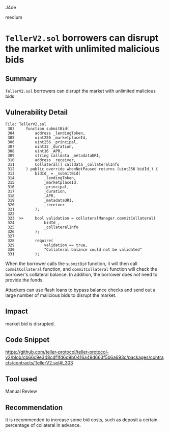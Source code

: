J4de

medium

# `TellerV2.sol` borrowers can disrupt the market with unlimited malicious bids

## Summary

`TellerV2.sol` borrowers can disrupt the market with unlimited malicious bids

## Vulnerability Detail

```solidity
File: TellerV2.sol
 303     function submitBid(
 304         address _lendingToken,
 305         uint256 _marketplaceId,
 306         uint256 _principal,
 307         uint32 _duration,
 308         uint16 _APR,
 309         string calldata _metadataURI,
 310         address _receiver,
 311         Collateral[] calldata _collateralInfo
 312     ) public override whenNotPaused returns (uint256 bidId_) {
 313         bidId_ = _submitBid(
 314             _lendingToken,
 315             _marketplaceId,
 316             _principal,
 317             _duration,
 318             _APR,
 319             _metadataURI,
 320             _receiver
 321         );
 322
 323  >>     bool validation = collateralManager.commitCollateral(
 324             bidId_,
 325             _collateralInfo
 326         );
 327
 328         require(
 329             validation == true,
 330             "Collateral balance could not be validated"
 331         );
```

When the borrower calls the `submitBid` function, it will then call `commitCollateral` function, and `commitCollateral` function will check the borrower's collateral balance. In addition, the borrower does not need to provide the funds.

Attackers can use flash loans to bypass balance checks and send out a large number of malicious bids to disrupt the market.

## Impact

market bid is disrupted.

## Code Snippet

https://github.com/teller-protocol/teller-protocol-v2/blob/cb66c9e348cdf1fd6d9b0416a49d663f5b6a693c/packages/contracts/contracts/TellerV2.sol#L303

## Tool used

Manual Review

## Recommendation

It is recommended to increase some bid costs, such as deposit a certain percentage of collateral in advance.